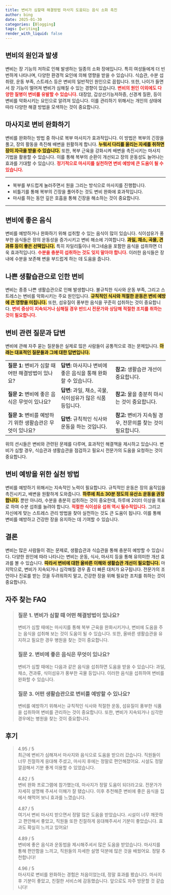 ```yaml
---
title: 변비가 심할때 해결방법 마사지 도움되는 음식 소화 촉진
author: bing
date: 2025-01-30
categories: [Blogging]
tags: [writing]
render_with_liquid: false
---
```



<h2 id='변비의 원인과 발생'>변비의 원인과 발생</h2>

<p>변비는 장 기능의 저하로 인해 발생하는 일종의 소화 장애입니다. 특히 여성들에게 더 빈번하게 나타나며, 다양한 환경적 요인에 의해 영향을 받을 수 있습니다. 식습관, 수분 섭취량, 운동 부족, 스트레스 등은 변비의 일반적인 원인으로 꼽힙니다. 또한, 나이가 들면서 장 기능이 떨어져 변비가 심해질 수 있는 경향이 있습니다. <b><span style="color: #ee2323;">변비의 원인 이외에도 다양한 질병이 변비를 유발할 수 있습니다.</span></b> 대장암, 갑상선기능저하증, 신경계 질환, 등이 변비를 악화시키는 요인으로 알려져 있습니다. 이를 관리하기 위해서는 개인의 상태에 따라 다양한 해결 방법을 모색하는 것이 중요합니다.</p>

<h2 id='마사지로 변비 완화하기'>마사지로 변비 완화하기</h2>

<p>변비를 완화하는 방법 중 하나로 복부 마사지가 효과적입니다. 이 방법은 복부의 긴장을 풀고, 장의 활동을 촉진해 배변을 원활하게 합니다. <b><span style="background-color: #ffe066;">누워서 다리를 올리는 자세를 취하면 장이 자극을 받을 수 있습니다.</span></b> 또한, 복부 근육을 강화시켜 배변을 촉진시키는 마사지 기법을 활용할 수 있습니다. 이를 통해 복부의 순환이 개선되고 장의 운동성도 늘어나는 효과를 기대할 수 있습니다. <b><span style="color: #ee2323;">정기적으로 마사지를 실천하면 변비 예방에 큰 도움이 될 수 있습니다.</span></b></p>

<hr />

<ul>
    <li>복부를 부드럽게 눌러주면서 원을 그리는 방식으로 마사지를 진행합니다.</li>
    <li>비틀기를 통해 복부의 긴장을 풀어주는 것도 변비 완화에 효과적입니다.</li>
    <li>마사를 하는 동안 깊은 호흡을 통해 긴장을 해소하는 것이 중요합니다.</li>
</ul>

<hr />

<h2 id='변비에 좋은 음식'>변비에 좋은 음식</h2>

<p>변비를 예방하거나 완화하기 위해 섭취할 수 있는 음식이 많이 있습니다. 식이섬유가 풍부한 음식들은 장의 운동성을 증가시키고 변비 해소에 기여합니다. <b><span style="background-color: #ffe066;">과일, 채소, 곡물, 견과류 등이 좋은 선택입니다.</span></b> 특히 자일리톨이나 마그네슘을 포함한 음식을 섭취하면 더욱 효과적입니다. <b><span style="color: #ee2323;">수분을 충분히 섭취하는 것도 잊지 말아야 합니다.</span></b> 이러한 음식들은 장내에 수분을 보존해 변을 부드럽게 하는 데 도움을 줍니다.</p>

<h2 id='나쁜 생활습관으로 인한 변비'>나쁜 생활습관으로 인한 변비</h2>

<p>변비는 종종 나쁜 생활습관으로 인해 발생합니다. 불규칙한 식사와 운동 부족, 그리고 스트레스는 변비를 악화시키는 주요 원인입니다. <b><span style="background-color: #ffe066;">규칙적인 식사와 적절한 운동은 변비 예방에 큰 영향을 미칩니다.</span></b> 또한, 섬유질이 풍부한 음식을 꾸준히 섭취하는 것이 중요합니다. <b><span style="color: #ee2323;">변비 증상이 지속되거나 심해질 경우 반드시 전문가와 상담해 적절한 조치를 취하는 것이 필요합니다.</span></b></p>

<h2 id='변비 관련 질문과 답변'>변비 관련 질문과 답변</h2>

<p>변비에 관해 자주 묻는 질문들은 실제로 많은 사람들이 공통적으로 겪는 문제입니다. <b><span style="background-color: #ffe066;">아래는 대표적인 질문들과 그에 대한 답변입니다.</span></b></p>

<table>
    <tr>
        <td><b>질문 1:</b> 변비가 심할 때 어떤 해결방법이 있나요?</td>
        <td><b>답변:</b> 마사지나 변비에 좋은 음식을 통해 완화할 수 있습니다.</td>
        <td><b>참고:</b> 생활습관 개선이 중요합니다.</td>
    </tr>
    <tr>
        <td><b>질문 2:</b> 변비에 좋은 음식은 무엇이 있나요?</td>
        <td><b>답변:</b> 과일, 채소, 곡물, 식이섬유가 많은 식품 등입니다.</td>
        <td><b>참고:</b> 물을 충분히 마시는 것이 중요합니다.</td>
    </tr>
    <tr>
        <td><b>질문 3:</b> 변비를 예방하기 위한 생활습관은 무엇이 있나요?</td>
        <td><b>답변:</b> 규칙적인 식사와 운동을 하는 것입니다.</td>
        <td><b>참고:</b> 변비가 지속될 경우, 전문의를 찾는 것이 필요합니다.</td>
    </tr>
</table>

<p>위의 션시들은 변비와 관련된 문제를 다루며, 효과적인 해결책을 제시하고 있습니다. 변비가 심할 경우, 식습관과 생활습관을 점검하고 필요시 전문가의 도움을 요청하는 것이 중요합니다.</p>

<h2 id='변비 예방을 위한 실천 방법'>변비 예방을 위한 실천 방법</h2>

<p>변비를 예방하기 위해서는 지속적인 노력이 필요합니다. 규칙적인 운동은 장의 움직임을 촉진시키고, 배변을 원활하게 도와줍니다. <b><span style="background-color: #ffe066;">하루에 최소 30분 정도의 유산소 운동을 권장합니다.</span></b> 뿐만 아니라, 수분을 충분히 섭취하는 것이 중요한데, 하루에 2리터 이상을 목표로 하여 수분 섭취를 늘려야 합니다. <b><span style="color: #ee2323;">적절한 식이섬유 섭취 역시 필수적입니다.</span></b> 그리고 자신에게 맞는 스트레스 관리 방법을 찾아 실천하는 것도 큰 도움이 됩니다. 이를 통해 변비를 예방하고 건강한 장을 유지하는 데 기여할 수 있습니다.</p>

<h2 id='결론'>결론</h2>

<p>변비는 많은 사람들이 겪는 문제로, 생활습관과 식습관을 통해 충분히 예방할 수 있습니다. 다양한 원인에 따라 나타나는 변비는 운동, 식사, 마사지 등을 통해 유의미한 개선 효과를 볼 수 있습니다. <b><span style="background-color: #ffe066;">따라서 변비에 대한 올바른 이해와 생활습관 개선이 필요합니다.</span></b> 마지막으로, 변비가 지속되거나 심각해질 경우 좀 더 빠른 대처가 요구됩니다. 전문가의 조언이나 진료를 받는 것을 두려워하지 말고, 건강한 장을 위해 필요한 조치를 취하는 것이 중요합니다.</p>


<h2 id='자주_찾는_FAQ'>자주 찾는 FAQ</h2>
<div itemscope="" itemtype="https://schema.org/FAQPage"> <blockquote> <div itemscope="" itemprop="mainEntity" itemtype="https://schema.org/Question"> <h3 itemprop="name">질문 1. 변비가 심할 때 어떤 해결방법이 있나요?</h3> <div itemscope="" itemprop="acceptedAnswer" itemtype="https://schema.org/Answer"> <span itemprop="text"> <p>변비가 심할 때에는 마사지를 통해 복부 근육을 완화시키거나, 변비에 도움을 주는 음식을 섭취해 보는 것이 도움이 될 수 있습니다. 또한, 올바른 생활습관을 유지하고 필요한 경우 병원을 찾는 것이 중요합니다.</p> </span> </div> </div> <div itemscope="" itemprop="mainEntity" itemtype="https://schema.org/Question"> <h3 itemprop="name">질문 2. 변비에 좋은 음식은 무엇이 있나요?</h3> <div itemscope="" itemprop="acceptedAnswer" itemtype="https://schema.org/Answer"> <span itemprop="text"> <p>변비가 심할 때에는 다음과 같은 음식을 섭취하면 도움을 받을 수 있습니다: 과일, 채소, 견과류, 식이섬유가 풍부한 곡물 등입니다. 이러한 음식을 섭취하여 변비를 완화할 수 있습니다.</p> </span> </div> </div> <div itemscope="" itemprop="mainEntity" itemtype="https://schema.org/Question"> <h3 itemprop="name">질문 3. 어떤 생활습관으로 변비를 예방할 수 있나요?</h3> <div itemscope="" itemprop="acceptedAnswer" itemtype="https://schema.org/Answer"> <span itemprop="text"> <p>변비를 예방하기 위해서는 규칙적인 식사와 적절한 운동, 섬유질이 풍부한 식품을 섭취하여 변비를 관리하는 것이 중요합니다. 또한, 변비가 지속되거나 심각한 경우에는 병원을 찾는 것이 중요합니다.</p> </span> </div> </div> </blockquote> </div>
<h2 id='후기'>후기</h2>
<div itemscope itemtype="https://schema.org/Product">
  <blockquote>
  <div itemprop="review" itemscope itemtype="https://schema.org/Review">
      <div itemprop="reviewRating" itemscope itemtype="https://schema.org/Rating"> <span itemprop="ratingValue">4.95</span> / <span itemprop="bestRating">5</span> </div>
      <span itemprop="reviewBody">최근에 변비가 심해져서 마사지와 음식으로 도움을 받으러 갔습니다. 직원들이 너무 친절하게 응대해 주셨고, 마사지 후에는 정말로 편안해졌어요. 시설도 정말 깔끔해서 기분 좋게 이용할 수 있었습니다.</span>
  </div>
  <br>
  <div itemprop="review" itemscope itemtype="https://schema.org/Review">
      <div itemprop="reviewRating" itemscope itemtype="https://schema.org/Rating"> <span itemprop="ratingValue">4.82</span> / <span itemprop="bestRating">5</span> </div>
      <span itemprop="reviewBody">변비 완화 프로그램에 참가했는데, 마사지가 정말 도움이 되더라고요. 전문가가 자세히 설명해 주셔서 이해가 잘 됐습니다. 이후 추천해준 변비에 좋은 음식을 집에서 해먹어 보니 효과를 느꼈습니다.</span>
  </div>
  <br>
  <div itemprop="review" itemscope itemtype="https://schema.org/Review">
      <div itemprop="reviewRating" itemscope itemtype="https://schema.org/Rating"> <span itemprop="ratingValue">4.87</span> / <span itemprop="bestRating">5</span> </div>
      <span itemprop="reviewBody">여기서 변비 마사지 받으면서 정말 많은 도움을 받았습니다. 시설이 너무 깨끗하고 편안해서 좋았고, 직원들 또한 친절하게 응대해주셔서 기분이 좋았습니다. 효과도 확실히 느끼고 있어요!</span>
  </div>
  <br>
  <div itemprop="review" itemscope itemtype="https://schema.org/Review">
      <div itemprop="reviewRating" itemscope itemtype="https://schema.org/Rating"> <span itemprop="ratingValue">4.89</span> / <span itemprop="bestRating">5</span> </div>
      <span itemprop="reviewBody">변비에 좋은 음식과 운동법을 제시해주셔서 많은 도움을 받았습니다. 마사지를 통해 편안함을 느끼고, 직원들의 자세한 설명 덕분에 많은 것을 배웠어요. 정말 추천합니다!</span>
  </div>
  <br>
  <div itemprop="review" itemscope itemtype="https://schema.org/Review">
      <div itemprop="reviewRating" itemscope itemtype="https://schema.org/Rating"> <span itemprop="ratingValue">4.96</span> / <span itemprop="bestRating">5</span> </div>
      <span itemprop="reviewBody">마사지로 변비를 완화하는 경험은 처음이었는데, 정말 효과를 봤습니다. 마사지 후 기분이 좋았고, 친절한 서비스에 감동했습니다. 앞으로도 자주 방문할 것 같습니다!</span>
  </div>
  </blockquote>
</div>
